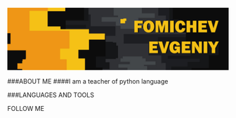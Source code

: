 [![header](https://github.com/fomichevevgeniy/fomichevevgeniy/blob/main/assets/main.jpg)](https://github.com/fomichevevgeniy)

###ABOUT ME
####I am a teacher of python language

###LANGUAGES AND TOOLS

FOLLOW ME
